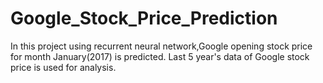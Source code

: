 # Google_Stock_Price_Prediction
In this project using recurrent neural network,Google opening stock price for month January(2017) is predicted. Last 5 year's data of Google stock price is used for analysis.
